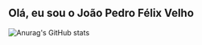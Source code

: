 ## Olá, eu sou o João Pedro Félix Velho

![Anurag's GitHub stats](https://github-readme-stats.vercel.app/api?username=tiofelx&show_icons=true&theme=github_dark) 

<link rel="stylesheet" href="https://cdn.jsdelivr.net/gh/devicons/devicon@v2.15.1/devicon.min.css">

